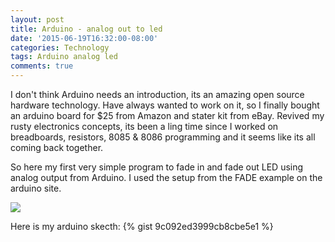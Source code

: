 ```yaml
---
layout: post
title: Arduino - analog out to led
date: '2015-06-19T16:32:00-08:00'
categories: Technology
tags: Arduino analog led
comments: true
---
```

I don't think Arduino needs an introduction, its an amazing open source hardware technology. Have always wanted to work on it, so I finally bought an arduino board for $25 from Amazon and stater kit from eBay. Revived my rusty electronics concepts, its been a ling time since I worked on breadboards, resistors, 8085 & 8086 programming and it seems like its all coming back together.

So here my first very simple program to fade in and fade out LED using analog output from Arduino. I used the setup from the FADE example on the arduino site.
  
<img src="http://www.arduino.cc/en/uploads/Tutorial/simplefade_bb.png">

Here is my arduino skecth:
{% gist 9c092ed3999cb8cbe5e1 %}


